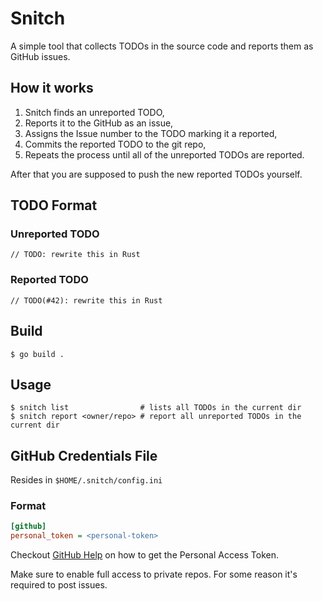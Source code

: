 # Snitch

A simple tool that collects TODOs in the source code and reports them as GitHub issues.

## How it works

1. Snitch finds an unreported TODO,
2. Reports it to the GitHub as an issue,
3. Assigns the Issue number to the TODO marking it a reported,
4. Commits the reported TODO to the git repo,
5. Repeats the process until all of the unreported TODOs are reported.

After that you are supposed to push the new reported TODOs yourself.

## TODO Format

### Unreported TODO

```
// TODO: rewrite this in Rust
```

### Reported TODO

```
// TODO(#42): rewrite this in Rust
```

## Build

```console
$ go build .
```

## Usage

```console
$ snitch list                # lists all TODOs in the current dir
$ snitch report <owner/repo> # report all unreported TODOs in the current dir
```

## GitHub Credentials File

Resides in `$HOME/.snitch/config.ini`

### Format

```ini
[github]
personal_token = <personal-token>
```

Checkout [GitHub Help][personal-token] on how to get the Personal Access Token.

Make sure to enable full access to private repos. For some reason it's required to post issues.

[personal-token]: https://help.github.com/articles/creating-a-personal-access-token-for-the-command-line/
